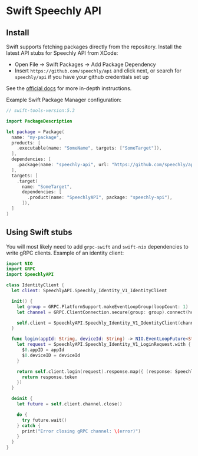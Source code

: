 # Swift Speechly API

## Install

Swift supports fetching packages directly from the repository. Install the latest API stubs for Speechly API from XCode:

- Open File -> Swift Packages -> Add Package Dependency
- Insert `https://github.com/speechly/api` and click next, or search for `speechly/api` if you have your github credentials set up

See the [official docs](https://developer.apple.com/documentation/xcode/adding_package_dependencies_to_your_app) for more in-depth instructions.

Example Swift Package Manager configuration:

```swift
// swift-tools-version:5.3

import PackageDescription

let package = Package(
  name: "my-package",
  products: [
    .executable(name: "SomeName", targets: ["SomeTarget"]),
  ],
  dependencies: [
    .package(name: "speechly-api", url: "https://github.com/speechly/api.git" , from: "0.1.1"),
  ],
  targets: [
    .target(
      name: "SomeTarget",
      dependencies: [
        .product(name: "SpeechlyAPI", package: "speechly-api"),
      ]),
  ]
)
```

## Using Swift stubs

You will most likely need to add `grpc-swift` and `swift-nio` dependencies to write gRPC clients. Example of an identity client:

```swift
import NIO
import GRPC
import SpeechlyAPI

class IdentityClient {
  let client: SpeechlyAPI.Speechly_Identity_V1_IdentityClient

  init() {
    let group = GRPC.PlatformSupport.makeEventLoopGroup(loopCount: 1)
    let channel = GRPC.ClientConnection.secure(group: group).connect(host: "api.speechly.com", port: 443)

    self.client = SpeechlyAPI.Speechly_Identity_V1_IdentityClient(channel: channel)
  }

  func login(appId: String, deviceId: String) -> NIO.EventLoopFuture<String> {
    let request = SpeechlyAPI.Speechly_Identity_V1_LoginRequest.with {
      $0.appID = appId
      $0.deviceID = deviceId
    }

    return self.client.login(request).response.map({ (response: SpeechlyAPI.Speechly_Identity_V1_LoginResponse) -> String in
      return response.token
    })
  }

  deinit {
    let future = self.client.channel.close()

    do {
      try future.wait()
    } catch {
      print("Error closing gRPC channel: \(error)")
    }
  }
}
```
